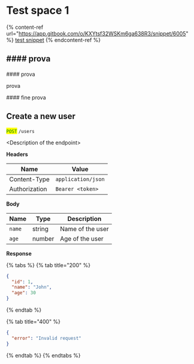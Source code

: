 # Test space 1

{% content-ref url="https://app.gitbook.com/o/KXYtsf32WSKm6ga638R3/snippet/6005" %}
[test snippet](https://app.gitbook.com/o/KXYtsf32WSKm6ga638R3/snippet/6005)
{% endcontent-ref %}

## #### prova

####

\#### prova

prova

\#### fine prova



## Create a new user



<mark style="color:green;">`POST`</mark> `/users`

\<Description of the endpoint>

**Headers**

| Name          | Value              |
| ------------- | ------------------ |
| Content-Type  | `application/json` |
| Authorization | `Bearer <token>`   |

**Body**

| Name   | Type   | Description      |
| ------ | ------ | ---------------- |
| `name` | string | Name of the user |
| `age`  | number | Age of the user  |

**Response**

{% tabs %}
{% tab title="200" %}
```json
{
  "id": 1,
  "name": "John",
  "age": 30
}
```
{% endtab %}

{% tab title="400" %}
```json
{
  "error": "Invalid request"
}
```
{% endtab %}
{% endtabs %}
